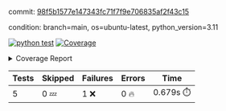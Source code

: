 commit: [98f5b1577e147343fc71f7f9e706835af2f43c15](https://github.com/rcmdnk/python-action-test/tree/98f5b1577e147343fc71f7f9e706835af2f43c15)

condition: branch=main, os=ubuntu-latest, python_version=3.11

[![python test](https://github.com/rcmdnk/python-action-test/actions/workflows/test.yml/badge.svg)](https://github.com/rcmdnk/python-action-test/actions/runs/6453745512)
<a href="https://github.com/rcmdnk/python-action-test/blob/98f5b1577e147343fc71f7f9e706835af2f43c15/README.md"><img alt="Coverage" src="https://img.shields.io/badge/Coverage-93%25-brightgreen.svg" /></a><details><summary>Coverage Report </summary><table><tr><th>File</th><th>Stmts</th><th>Miss</th><th>Cover</th><th>Missing</th></tr><tbody><tr><td colspan="5"><b>src/python_action_test</b></td></tr><tr><td>&nbsp; &nbsp;<a href="https://github.com/rcmdnk/python-action-test/blob/98f5b1577e147343fc71f7f9e706835af2f43c15/src/python_action_test/python_action_test.py">python_action_test.py</a></td><td>11</td><td>1</td><td>91%</td><td><a href="https://github.com/rcmdnk/python-action-test/blob/98f5b1577e147343fc71f7f9e706835af2f43c15/src/python_action_test/python_action_test.py#L15">15</a></td></tr><tr><td><b>TOTAL</b></td><td><b>15</b></td><td><b>1</b></td><td><b>93%</b></td><td>&nbsp;</td></tr></tbody></table></details>

| Tests | Skipped | Failures | Errors | Time |
| ----- | ------- | -------- | -------- | ------------------ |
| 5 | 0 :zzz: | 1 :x: | 0 :fire: | 0.679s :stopwatch: |

